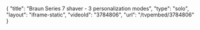{
    "title": "Braun Series 7 shaver - 3 personalization modes",
    "type": "solo",
    "layout": "iframe-static",
    "videoId": "3784806",
    "url": "\/tvpembed\/3784806"
}